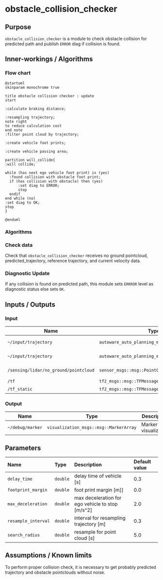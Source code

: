 # obstacle_collision_checker

## Purpose

`obstacle_collision_checker` is a module to check obstacle collision for predicted path and publish `ERROR` diag if collision is found.

## Inner-workings / Algorithms

### Flow chart

```plantuml
@startuml
skinparam monochrome true

title obstacle collision checker : update
start

:calculate braking distance;

:resampling trajectory;
note right
to reduce calculation cost
end note
:filter point cloud by trajectory;

:create vehicle foot prints;

:create vehicle passing area;

partition will_collide{
:will collide;

while (has next ego vehicle foot print) is (yes)
  :found collision with obstacle foot print;
  if (has collision with obstacle) then (yes)
      :set diag to ERROR;
      stop
  endif
end while (no)
:set diag to OK;
stop
}

@enduml
```

### Algorithms

### Check data

Check that `obstacle_collision_checker` receives no ground pointcloud, predicted_trajectory, reference trajectory, and current velocity data.

### Diagnostic Update

If any collision is found on predicted path, this module sets `ERRROR` level as diagnostic status else sets `OK`.

## Inputs / Outputs

### Input

| Name                                  | Type                                           | Description          |
| ------------------------------------- | ---------------------------------------------- | -------------------- |
| `~/input/trajectory`                  | `autoware_auto_planning_msgs::msg::Trajectory` | Reference trajectory |
| `~/input/trajectory`                  | `autoware_auto_planning_msgs::msg::Trajectory` | Predicted trajectory |
| `/sensing/lidar/no_ground/pointcloud` | `sensor_msgs::msg::PointCloud2`                | No ground pointcloud |
| `/tf`                                 | `tf2_msgs::msg::TFMessage`                     | TF                   |
| `/tf_static`                          | `tf2_msgs::msg::TFMessage`                     | TF static            |

### Output

| Name             | Type                                   | Description              |
| ---------------- | -------------------------------------- | ------------------------ |
| `~/debug/marker` | `visualization_msgs::msg::MarkerArray` | Marker for visualization |

## Parameters

| Name                | Type     | Description                                      | Default value |
| :------------------ | :------- | :----------------------------------------------- | :------------ |
| `delay_time`        | `double` | delay time of vehicle [s]                        | 0.3           |
| `footprint_margin`  | `double` | foot print margin [m]]                           | 0.0           |
| `max_deceleration`  | `double` | max deceleration for ego vehicle to stop [m/s^2] | 2.0           |
| `resample_interval` | `double` | interval for resampling trajectory [m]           | 0.3           |
| `search_radius`     | `double` | resample for point cloud [s]                     | 5.0           |

## Assumptions / Known limits

To perform proper collision check, it is necessary to get probably predicted trajectory and obstacle pointclouds without noise.
